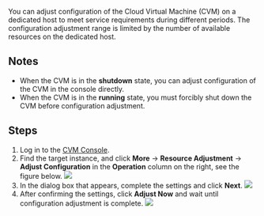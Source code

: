 You can adjust configuration of the Cloud Virtual Machine (CVM) on a dedicated host to meet service requirements during different periods. The configuration adjustment range is limited by the number of available resources on the dedicated host.

## Notes
- When the CVM is in the **shutdown** state, you can adjust configuration of the CVM in the console directly.
- When the CVM is in the **running** state, you must forcibly shut down the CVM before configuration adjustment.

## Steps

1. Log in to the [CVM Console](https://console.cloud.tencent.com/cvm/).
2. Find the target instance, and click **More** -> **Resource Adjustment** -> **Adjust Configuration** in the **Operation** column on the right, see the figure below.
![](https://main.qcloudimg.com/raw/8c11098ed774944751dd149eeb8c5d19.png)
3. In the dialog box that appears, complete the settings and click **Next**.
![](https://main.qcloudimg.com/raw/5ee6e19242720ec67303f7aebcc7b467.png)
4. After confirming the settings, click **Adjust Now** and wait until configuration adjustment is complete.
![](https://main.qcloudimg.com/raw/57433a88fcb2952ce3ec203965ede8d8.png)

